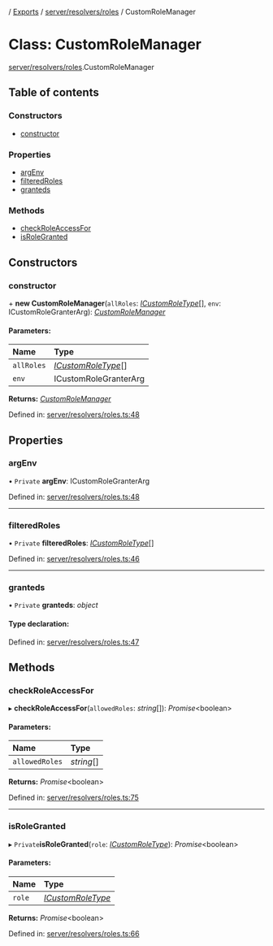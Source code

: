 [](../README.md) / [Exports](../modules.md) / [server/resolvers/roles](../modules/server_resolvers_roles.md) / CustomRoleManager

# Class: CustomRoleManager

[server/resolvers/roles](../modules/server_resolvers_roles.md).CustomRoleManager

## Table of contents

### Constructors

- [constructor](server_resolvers_roles.customrolemanager.md#constructor)

### Properties

- [argEnv](server_resolvers_roles.customrolemanager.md#argenv)
- [filteredRoles](server_resolvers_roles.customrolemanager.md#filteredroles)
- [granteds](server_resolvers_roles.customrolemanager.md#granteds)

### Methods

- [checkRoleAccessFor](server_resolvers_roles.customrolemanager.md#checkroleaccessfor)
- [isRoleGranted](server_resolvers_roles.customrolemanager.md#isrolegranted)

## Constructors

### constructor

\+ **new CustomRoleManager**(`allRoles`: [*ICustomRoleType*](../interfaces/server_resolvers_roles.icustomroletype.md)[], `env`: ICustomRoleGranterArg): [*CustomRoleManager*](server_resolvers_roles.customrolemanager.md)

#### Parameters:

Name | Type |
:------ | :------ |
`allRoles` | [*ICustomRoleType*](../interfaces/server_resolvers_roles.icustomroletype.md)[] |
`env` | ICustomRoleGranterArg |

**Returns:** [*CustomRoleManager*](server_resolvers_roles.customrolemanager.md)

Defined in: [server/resolvers/roles.ts:48](https://github.com/onzag/itemize/blob/55e63f2c/server/resolvers/roles.ts#L48)

## Properties

### argEnv

• `Private` **argEnv**: ICustomRoleGranterArg

Defined in: [server/resolvers/roles.ts:48](https://github.com/onzag/itemize/blob/55e63f2c/server/resolvers/roles.ts#L48)

___

### filteredRoles

• `Private` **filteredRoles**: [*ICustomRoleType*](../interfaces/server_resolvers_roles.icustomroletype.md)[]

Defined in: [server/resolvers/roles.ts:46](https://github.com/onzag/itemize/blob/55e63f2c/server/resolvers/roles.ts#L46)

___

### granteds

• `Private` **granteds**: *object*

#### Type declaration:

Defined in: [server/resolvers/roles.ts:47](https://github.com/onzag/itemize/blob/55e63f2c/server/resolvers/roles.ts#L47)

## Methods

### checkRoleAccessFor

▸ **checkRoleAccessFor**(`allowedRoles`: *string*[]): *Promise*<boolean\>

#### Parameters:

Name | Type |
:------ | :------ |
`allowedRoles` | *string*[] |

**Returns:** *Promise*<boolean\>

Defined in: [server/resolvers/roles.ts:75](https://github.com/onzag/itemize/blob/55e63f2c/server/resolvers/roles.ts#L75)

___

### isRoleGranted

▸ `Private`**isRoleGranted**(`role`: [*ICustomRoleType*](../interfaces/server_resolvers_roles.icustomroletype.md)): *Promise*<boolean\>

#### Parameters:

Name | Type |
:------ | :------ |
`role` | [*ICustomRoleType*](../interfaces/server_resolvers_roles.icustomroletype.md) |

**Returns:** *Promise*<boolean\>

Defined in: [server/resolvers/roles.ts:66](https://github.com/onzag/itemize/blob/55e63f2c/server/resolvers/roles.ts#L66)
